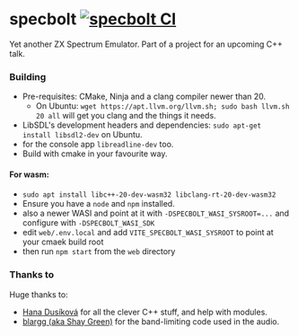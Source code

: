 # specbolt [![specbolt CI](https://github.com/mattgodbolt/specbolt/actions/workflows/ci.yml/badge.svg)](https://github.com/mattgodbolt/specbolt/actions/workflows/ci.yml)

Yet another ZX Spectrum Emulator. Part of a project for an upcoming C++ talk.

### Building

- Pre-requisites: CMake, Ninja and a clang compiler newer than 20.
    - On Ubuntu: `wget https://apt.llvm.org/llvm.sh; sudo bash llvm.sh 20 all` will get you clang and the things it
      needs.
- LibSDL's development headers and dependencies: `sudo apt-get install libsdl2-dev` on Ubuntu.
- for the console app `libreadline-dev` too.
- Build with cmake in your favourite way.

#### For wasm:

- `sudo apt install libc++-20-dev-wasm32 libclang-rt-20-dev-wasm32`
- Ensure you have a `node` and `npm` installed.
- also a newer WASI and point at it with `-DSPECBOLT_WASI_SYSROOT=...` and configure with `-DSPECBOLT_WASI_SDK`
- edit `web/.env.local` and add `VITE_SPECBOLT_WASI_SYSROOT` to point at your cmaek build root
- then run `npm start` from the `web` directory

### Thanks to

Huge thanks to:

- [Hana Dusíková](https://github.com/hanickadot) for all the clever C++ stuff, and help with modules.
- [blargg (aka Shay Green)](http://www.slack.net/~ant/) for the band-limiting code used in the audio.
